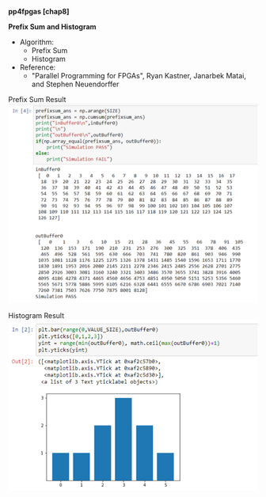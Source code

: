 **pp4fpgas [chap8]**

**Prefix Sum and Histogram**



- Algorithm: 
  - Prefix Sum
  - Histogram
- Reference:
  - "Parallel Programming for FPGAs", Ryan Kastner, Janarbek Matai, and Stephen Neuendorffer

Prefix Sum Result
![fig1](https://github.com/caota985107/prefix-sum-and-histogram/blob/main/fig/fig1.png)

Histogram Result
![fig2](https://github.com/caota985107/prefix-sum-and-histogram/blob/main/fig/fig2.png)

